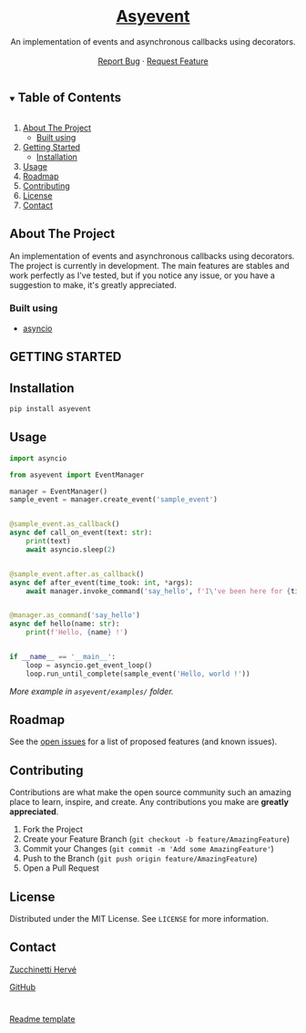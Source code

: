 <!-- PROJECT LOGO -->
<br />
<p align="center">
  <a href="https://github.com/HerveZu/asyevent">
    <h1 align="center">Asyevent</h1>
  </a>

  <p align="center">
    An implementation of events and asynchronous callbacks using decorators.
    <br />
    <br />
    <a href="https://github.com/HerveZu/asyevent/issues">Report Bug</a>
    ·
    <a href="https://github.com/HerveZu/asyevent/issues">Request Feature</a>
  </p>
</p>



<!-- TABLE OF CONTENTS -->
<details open="open">
  <summary><h2 style="display: inline-block">Table of Contents</h2></summary>
  <ol>
    <li>
      <a href="#about-the-project">About The Project</a>
      <ul>
        <li><a href="#built-using">Built using</a></li>
      </ul>
    </li>
    <li>
      <a href="#getting-started">Getting Started</a>
      <ul>
        <li><a href="#installation">Installation</a></li>
      </ul>
    </li>
    <li><a href="#usage">Usage</a></li>
    <li><a href="#roadmap">Roadmap</a></li>
    <li><a href="#contributing">Contributing</a></li>
    <li><a href="#license">License</a></li>
    <li><a href="#contact">Contact</a></li>
  </ol>
</details>



<!-- ABOUT THE PROJECT -->
## About The Project

An implementation of events and asynchronous callbacks using decorators.
The project is currently in development. 
The main features are stables and work perfectly as I've tested,
but if you notice any issue, or you have a suggestion to make, it's 
greatly appreciated.

### Built using

* [asyncio](https://github.com/python/asyncio/tree/master)



<!-- GETTING STARTED -->
## GETTING STARTED

## Installation
```sh
pip install asyevent
```



<!-- USAGE EXAMPLES -->
## Usage

```py
import asyncio

from asyevent import EventManager

manager = EventManager()
sample_event = manager.create_event('sample_event')


@sample_event.as_callback()
async def call_on_event(text: str):
    print(text)
    await asyncio.sleep(2)


@sample_event.after.as_callback()
async def after_event(time_took: int, *args):
    await manager.invoke_command('say_hello', f'I\'ve been here for {time_took} seconds')


@manager.as_command('say_hello')
async def hello(name: str):
    print(f'Hello, {name} !')


if __name__ == '__main__':
    loop = asyncio.get_event_loop()
    loop.run_until_complete(sample_event('Hello, world !'))

```
_More example in `asyevent/examples/` folder._


<!-- ROADMAP -->
## Roadmap

See the [open issues](https://github.com/HerveZu/asyevent/issues) for a list of proposed features (and known issues).



<!-- CONTRIBUTING -->
## Contributing

Contributions are what make the open source community such an amazing place to learn, inspire, and create. Any contributions you make are **greatly appreciated**.

1. Fork the Project
2. Create your Feature Branch (`git checkout -b feature/AmazingFeature`)
3. Commit your Changes (`git commit -m 'Add some AmazingFeature'`)
4. Push to the Branch (`git push origin feature/AmazingFeature`)
5. Open a Pull Request



<!-- LICENSE -->
## License

Distributed under the MIT License. See `LICENSE` for more information.



<!-- CONTACT -->
## Contact

[Zucchinetti Hervé](mailto:herve.zucchinetti@gmail.com)

[GitHub](https://github.com/HerveZu/asyevent)

#
[Readme template](https://github.com/othneildrew/Best-README-Template)